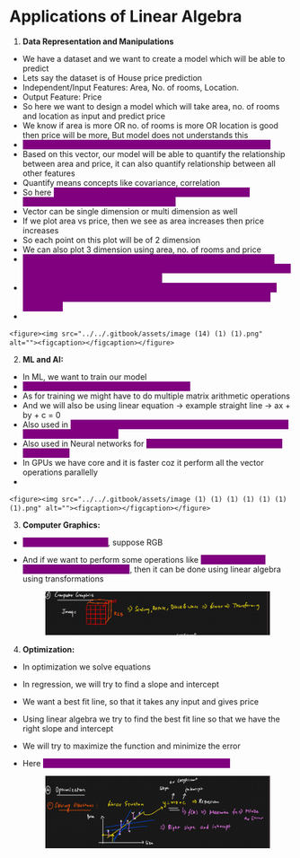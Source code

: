 # Applications of Linear Algebra

1. **Data Representation and Manipulations**

* We have a dataset and we want to create a model which will be able to predict
* Lets say the dataset is of House price prediction
* Independent/Input Features: Area, No. of rooms, Location.&#x20;
* Output Feature: Price
* So here we want to design a model which will take area, no. of rooms and location as input and predict price
* We know if area is more OR no. of rooms is more OR location is good then price will be more, But model does not understands this
* <mark style="color:purple;background-color:purple;">**This input data is represented in the form of vectors to the model**</mark>
* Based on this vector, our model will be able to quantify the relationship between area and price, it can also quantify relationship between all other features
* Quantify means concepts like covariance, correlation
* So here <mark style="color:purple;background-color:purple;">**linear algebra provides tools for representation and manipulating data in the form of vectors**</mark>
* Vector can be single dimension or multi dimension as well
* If we plot area vs price, then we see as area increases then price increases
* So each point on this plot will be of 2 dimension
* We can also plot 3 dimension using area, no. of rooms and price
* <mark style="color:purple;background-color:purple;">**Linear algebra works well with higher dimension data - Even if the data is in 5000 dimension still the kind of vector multiplication etc can be done, it will give very good resuls**</mark>
* <mark style="color:purple;background-color:purple;">**If there are 500 dimensions then using the linear algebra concepts used in dimensionality reduction, it will can even convert it into 2 dimension**</mark>
*

    <figure><img src="../../.gitbook/assets/image (14) (1) (1).png" alt=""><figcaption></figcaption></figure>

2. **ML and AI:**

* In ML, we want to train our model
* <mark style="color:purple;background-color:purple;">**For model training, we rely on linear algebra**</mark>
* As for training we might have to do multiple matrix arithmetic operations
* And we will also be using linear equation -> example straight line -> ax + by + c = 0
* Also used in <mark style="color:purple;background-color:purple;">**dimensionality reduction -> PCA -> Eigen value and eigen vectors will be used here**</mark>
* Also used in Neural networks for <mark style="color:purple;background-color:purple;">**Forward propagation and backward propagation**</mark>
* In GPUs we have core and it is faster coz it perform all the vector operations parallelly
*

    <figure><img src="../../.gitbook/assets/image (1) (1) (1) (1) (1) (1) (1).png" alt=""><figcaption></figcaption></figure>

3. **Computer Graphics:**

* <mark style="color:purple;background-color:purple;">**To represent an image**</mark>, suppose RGB&#x20;
*   And if we want to perform some operations like <mark style="color:purple;background-color:purple;">**scaling, rotate or change it to black and white**</mark>, then it can be done using linear algebra using transformations

    <figure><img src="../../.gitbook/assets/image (2) (1) (1) (1) (1) (1) (1).png" alt=""><figcaption></figcaption></figure>

4. **Optimization:**

* In optimization we solve equations
* In regression, we will try to find a slope and intercept&#x20;
* We want a best fit line, so that it takes any input and gives price
* Using linear algebra we try to find the best fit line so that we have the right slope and intercept
* We will try to maximize the function and minimize the error
*   Here <mark style="color:purple;background-color:purple;">**gradient descent will get applied for optimization**</mark>

    <figure><img src="../../.gitbook/assets/image (3) (1) (1) (1) (1) (1) (1).png" alt=""><figcaption></figcaption></figure>
